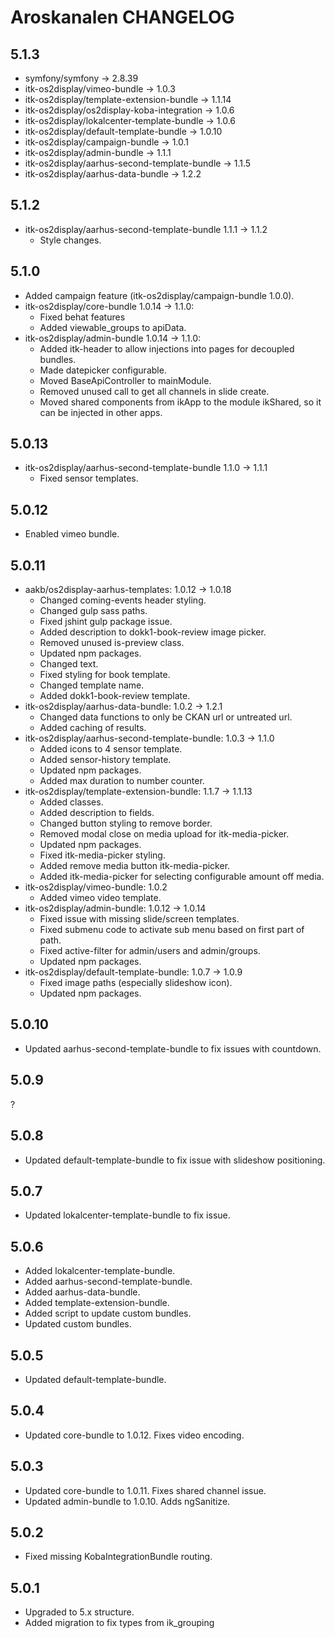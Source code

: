 # Aroskanalen CHANGELOG

## 5.1.3

* symfony/symfony -> 2.8.39
* itk-os2display/vimeo-bundle -> 1.0.3
* itk-os2display/template-extension-bundle -> 1.1.14
* itk-os2display/os2display-koba-integration -> 1.0.6
* itk-os2display/lokalcenter-template-bundle -> 1.0.6
* itk-os2display/default-template-bundle -> 1.0.10
* itk-os2display/campaign-bundle -> 1.0.1
* itk-os2display/admin-bundle -> 1.1.1
* itk-os2display/aarhus-second-template-bundle -> 1.1.5
* itk-os2display/aarhus-data-bundle -> 1.2.2

## 5.1.2

* itk-os2display/aarhus-second-template-bundle 1.1.1 -> 1.1.2
  - Style changes.

## 5.1.0

* Added campaign feature (itk-os2display/campaign-bundle 1.0.0).
* itk-os2display/core-bundle 1.0.14 -> 1.1.0:
  - Fixed behat features
  - Added viewable_groups to apiData.
* itk-os2display/admin-bundle 1.0.14 -> 1.1.0:
  - Added itk-header to allow injections into pages for decoupled bundles.
  - Made datepicker configurable.
  - Moved BaseApiController to mainModule.
  - Removed unused call to get all channels in slide create.
  - Moved shared components from ikApp to the module ikShared, so it can be injected in other apps.

## 5.0.13

* itk-os2display/aarhus-second-template-bundle 1.1.0 -> 1.1.1
  - Fixed sensor templates.

## 5.0.12

* Enabled vimeo bundle.

## 5.0.11

* aakb/os2display-aarhus-templates: 1.0.12 -> 1.0.18
  - Changed coming-events header styling.
  - Changed gulp sass paths.
  - Fixed jshint gulp package issue.
  - Added description to dokk1-book-review image picker.
  - Removed unused is-preview class.
  - Updated npm packages.
  - Changed text.
  - Fixed styling for book template.
  - Changed template name.
  - Added dokk1-book-review template.
* itk-os2display/aarhus-data-bundle: 1.0.2 -> 1.2.1
  - Changed data functions to only be CKAN url or untreated url.
  - Added caching of results.
* itk-os2display/aarhus-second-template-bundle: 1.0.3 -> 1.1.0
  - Added icons to 4 sensor template.
  - Added sensor-history template.
  - Updated npm packages.
  - Added max duration to number counter.
* itk-os2display/template-extension-bundle: 1.1.7 -> 1.1.13
  - Added classes.
  - Added description to fields.
  - Changed button styling to remove border.
  - Removed modal close on media upload for itk-media-picker.
  - Updated npm packages.
  - Fixed itk-media-picker styling.
  - Added remove media button itk-media-picker.
  - Added itk-media-picker for selecting configurable amount off media.
* itk-os2display/vimeo-bundle: 1.0.2
  - Added vimeo video template.
* itk-os2display/admin-bundle: 1.0.12 -> 1.0.14
  - Fixed issue with missing slide/screen templates.
  - Fixed submenu code to activate sub menu based on first part of path.
  - Fixed active-filter for admin/users and admin/groups.
  - Updated npm packages.
* itk-os2display/default-template-bundle: 1.0.7 -> 1.0.9
  - Fixed image paths (especially slideshow icon).
  - Updated npm packages.

## 5.0.10

* Updated aarhus-second-template-bundle to fix issues with countdown.

## 5.0.9

?

## 5.0.8

* Updated default-template-bundle to fix issue with slideshow positioning.

## 5.0.7

* Updated lokalcenter-template-bundle to fix issue.

## 5.0.6

* Added lokalcenter-template-bundle.
* Added aarhus-second-template-bundle.
* Added aarhus-data-bundle.
* Added template-extension-bundle.
* Added script to update custom bundles.
* Updated custom bundles.

## 5.0.5

* Updated default-template-bundle.

## 5.0.4

* Updated core-bundle to 1.0.12. Fixes video encoding.

## 5.0.3

* Updated core-bundle to 1.0.11. Fixes shared channel issue.
* Updated admin-bundle to 1.0.10. Adds ngSanitize.

## 5.0.2

* Fixed missing KobaIntegrationBundle routing.

## 5.0.1

* Upgraded to 5.x structure.
* Added migration to fix types from ik_grouping
